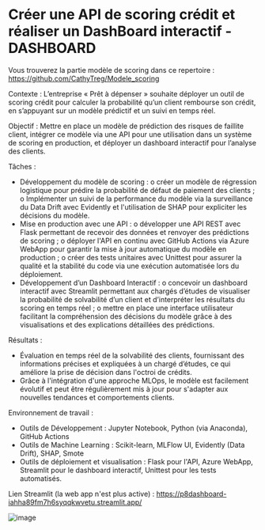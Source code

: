 # Créer une API de scoring crédit et réaliser un DashBoard interactif - DASHBOARD

Vous trouverez la partie modèle de scoring dans ce repertoire : https://github.com/CathyTreg/Modele_scoring

Contexte : L’entreprise « Prêt à dépenser » souhaite déployer un outil de scoring crédit pour calculer la probabilité qu’un client rembourse son crédit, en s’appuyant sur un modèle prédictif et un suivi en temps réel.

Objectif : Mettre en place un modèle de prédiction des risques de faillite client, intégrer ce modèle via une API pour une utilisation dans un système de scoring en production, et déployer un dashboard interactif pour l’analyse des clients.

Tâches :
-	Développement du modèle de scoring :
o	créer un modèle de régression logistique pour prédire la probabilité de défaut de paiement des clients ;
o	Implémenter un suivi de la performance du modèle via la surveillance du Data Drift avec Evidently et l'utilisation de SHAP pour expliciter les décisions du modèle.
-	Mise en production avec une API :
o	développer une API REST avec Flask permettant de recevoir des données et renvoyer des prédictions de scoring ;
o	déployer l'API en continu avec GitHub Actions via Azure WebApp pour garantir la mise à jour automatique du modèle en production ;
o	créer des tests unitaires avec Unittest pour assurer la qualité et la stabilité du code via une exécution automatisée lors du déploiement.
-	Développement d’un Dashboard Interactif :
o	concevoir un dashboard interactif avec Streamlit permettant aux chargés d’études de visualiser la probabilité de solvabilité d’un client et d’interpréter les résultats du scoring en temps réel ;
o	mettre en place une interface utilisateur facilitant la compréhension des décisions du modèle grâce à des visualisations et des explications détaillées des prédictions.

Résultats : 
-	Évaluation en temps réel de la solvabilité des clients, fournissant des informations précises et expliquées à un chargé d’études, ce qui améliore la prise de décision dans l'octroi de crédits.
-	Grâce à l'intégration d'une approche MLOps, le modèle est facilement évolutif et peut être régulièrement mis à jour pour s'adapter aux nouvelles tendances et comportements clients.

Environnement de travail :
-	Outils de Développement : Jupyter Notebook, Python (via Anaconda), GitHub Actions
-	Outils de Machine Learning : Scikit-learn, MLFlow UI, Evidently (Data Drift), SHAP, Smote
-	Outils de déploiement et visualisation : Flask pour l'API, Azure WebApp, Streamlit pour le dashboard interactif, Unittest pour les tests automatisés.

Lien Streamlit (la web app n'est plus active) : https://p8dashboard-iahha89fm7h6syqqkwvetu.streamlit.app/

![image](https://github.com/user-attachments/assets/b6c14d52-8e5c-49c9-8bb3-2828a78d455e)
